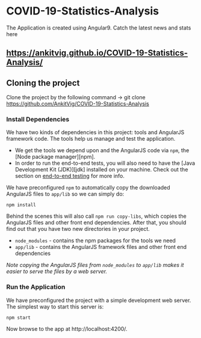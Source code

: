 # COVID-19-Statistics-Analysis
The Application is created using Angular9. Catch the latest news and stats here 
## https://ankitvig.github.io/COVID-19-Statistics-Analysis/


## Cloning the project
Clone the project by the following command -> git clone https://github.com/AnkitVig/COVID-19-Statistics-Analysis

### Install Dependencies

We have two kinds of dependencies in this project: tools and AngularJS framework code. The tools
help us manage and test the application.

* We get the tools we depend upon and the AngularJS code via `npm`, the [Node package manager][npm].
* In order to run the end-to-end tests, you will also need to have the
  [Java Development Kit (JDK)][jdk] installed on your machine. Check out the section on
  [end-to-end testing](#e2e-testing) for more info.

We have preconfigured `npm` to automatically copy the downloaded AngularJS files to `app/lib` so we
can simply do:

```
npm install
```

Behind the scenes this will also call `npm run copy-libs`, which copies the AngularJS files and
other front end dependencies. After that, you should find out that you have two new directories in
your project.

* `node_modules` - contains the npm packages for the tools we need
* `app/lib` - contains the AngularJS framework files and other front end dependencies

*Note copying the AngularJS files from `node_modules` to `app/lib` makes it easier to serve the
files by a web server.*

### Run the Application

We have preconfigured the project with a simple development web server. The simplest way to start
this server is:

```
npm start
```

Now browse to the app at http://localhost:4200/.



